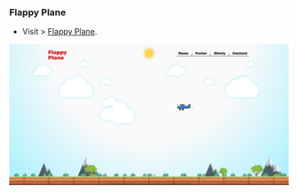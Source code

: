 ### Flappy Plane

- Visit > [Flappy Plane](https://ugurkarakurt.github.io/Frontend-Challanges/1-Flapp-Plane/index.html).

![image info](screenshot.png)
